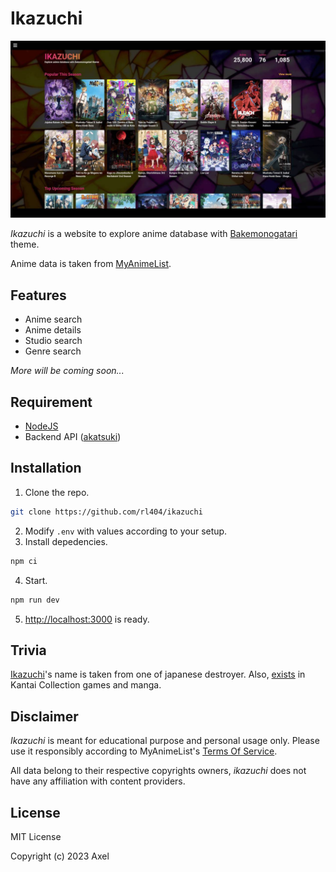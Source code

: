 # Ikazuchi

<p align="center">
    <img src="https://raw.githubusercontent.com/rl404/ikazuchi/master/public/images/home.jpg">
</p>

_Ikazuchi_ is a website to explore anime database with [Bakemonogatari](https://myanimelist.net/anime/5081) theme.

Anime data is taken from [MyAnimeList](https://myanimelist.net).

## Features

- Anime search
- Anime details
- Studio search
- Genre search

_More will be coming soon..._

## Requirement

- [NodeJS](https://nodejs.org/)
- Backend API ([akatsuki](https://github.com/rl404/akatsuki))

## Installation

1. Clone the repo.

```sh
git clone https://github.com/rl404/ikazuchi
```

2. Modify `.env` with values according to your setup.
3. Install depedencies.

```sh
npm ci
```

4. Start.

```sh
npm run dev
```

5. [http://localhost:3000](http://localhost:3000) is ready.

## Trivia

[Ikazuchi](https://en.wikipedia.org/wiki/Ikazuchi-class_destroyer)'s name is taken from one of japanese destroyer. Also, [exists](https://en.kancollewiki.net/Ikazuchi) in Kantai Collection games and manga.

## Disclaimer

_Ikazuchi_ is meant for educational purpose and personal usage only. Please use it responsibly according to MyAnimeList's [Terms Of Service](https://myanimelist.net/about/terms_of_use).

All data belong to their respective copyrights owners, _ikazuchi_ does not have any affiliation with content providers.

## License

MIT License

Copyright (c) 2023 Axel
